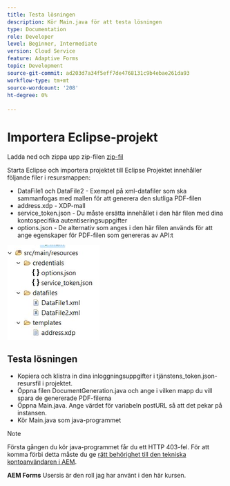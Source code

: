 ```yaml
---
title: Testa lösningen
description: Kör Main.java för att testa lösningen
type: Documentation
role: Developer
level: Beginner, Intermediate
version: Cloud Service
feature: Adaptive Forms
topic: Development
source-git-commit: ad203d7a34f5eff7de4768131c9b4ebae261da93
workflow-type: tm+mt
source-wordcount: '208'
ht-degree: 0%

---
```



# Importera Eclipse-projekt

Ladda ned och zippa upp zip-filen [zip-fil](./assets/aem-forms-doc-gen.zip)

Starta Eclipse och importera projektet till Eclipse
Projektet innehåller följande filer i resursmappen:

* DataFile1 och DataFile2 - Exempel på xml-datafiler som ska sammanfogas med mallen för att generera den slutliga PDF-filen
* address.xdp - XDP-mall
* service_token.json - Du måste ersätta innehållet i den här filen med dina kontospecifika autentiseringsuppgifter
* options.json - De alternativ som anges i den här filen används för att ange egenskaper för PDF-filen som genereras av API:t

![resources-file](./assets/resource-files.JPG)

## Testa lösningen

* Kopiera och klistra in dina inloggningsuppgifter i tjänstens_token.json-resursfil i projektet.
* Öppna filen DocumentGeneration.java och ange i vilken mapp du vill spara de genererade PDF-filerna
* Öppna Main.java. Ange värdet för variabeln postURL så att det pekar på instansen.
* Kör Main.java som java-programmet

>[!NOTE]
> Första gången du kör java-programmet får du ett HTTP 403-fel. För att komma förbi detta måste du ge [rätt behörighet till den tekniska kontoanvändaren i AEM](https://experienceleague.adobe.com/docs/experience-manager-learn/getting-started-with-aem-headless/authentication/service-credentials.html?lang=en#configure-access-in-aem).

**AEM Forms** Usersis är den roll jag har använt i den här kursen.

